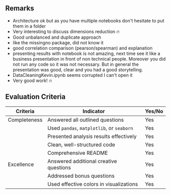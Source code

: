 
## Remarks
- Architecture ok but as you have multiple notebooks don't hesitate to put them in a folder
- Very interesting to discuss dimensions reduction :fire:
- Good unbalanced and duplicate approach
- like the missingno package, did not know it
- good correlation comparison (pearson/spearman) and explanation
- presenting results with notebook is not amazing, next time see it like a business presentation in front of non technical people. Moreover you did not run any code so it was not necessary. But in general the presentation was good, clear and you had a good storytelling.
- DataCleaningKevin.ipynb seems corrupted I can't open it
- Very good work! :fire:

## Evaluation Criteria

| Criteria       | Indicator                                   | Yes/No |
| -------------- | ------------------------------------------ | ------ |
| Completeness   | Answered all outlined questions             |    Yes    |
|                | Used `pandas`, `matplotlib`, or `seaborn`   |    Yes    |
|                | Presented analysis results effectively      |     Yes   |
|                | Clean, well-structured code                 |    Yes    |
|                | Comprehensive README                        |    Yes   |
| Excellence     | Answered additional creative questions      |   Yes    |
|                | Addressed bonus questions                   |   Yes     |
|                | Used effective colors in visualizations     |   Yes     |
